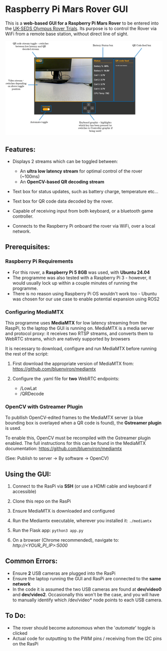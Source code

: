 # Raspberry Pi Mars Rover GUI

This is a **web-based GUI for a Raspberry Pi Mars Rover** to be entered into the [UK-SEDS Olympus Rover Trials](https://ukseds.org/ignition/competitions/olympus-rover-trials/). Its purpose is to control the Rover via WiFi from a remote base station, without direct line of sight. 



![Annotated screenshot of the GUI](images/Labelled_GUI.png)

## Features:


- Displays 2 streams which can be toggled between:
    - An **ultra low latency stream** for optimal control of the rover (~100ms)
    - An **OpenCV-based QR decoding stream**

- Text box for status updates, such as battery charge, temperature etc...
- Text box for QR code data decoded by the rover. 
- Capable of receiving input from both keyboard, or a bluetooth game controller.
- Connects to the Raspberry Pi onboard the rover via WiFi, over a local network. 

## Prerequisites:

### Raspberry Pi Requirements
- For this rover, a **Raspberry Pi 5 8GB** was used, with **Ubuntu 24.04**
- The programme was also tested with a Raspberry Pi 3 - however, it would usually lock up within a couple minutes of running the programme.
- There is no reason using Raspberry Pi OS wouldn't work too - Ubuntu was chosen for our use case to enable potential expansion using ROS2

### Configuring MediaMTX

This programme uses **MediaMTX** for low latency streaming from the RaspPi, to the laptop the GUI is running on. MediaMTX is a media server and protocol proxy: it receives two RTSP streams, and converts them to WebRTC streams, which are natively supported by browsers

It is necessary to download, configure and run MediaMTX before running the rest of the script: 


1. First download the appropriate version of MediaMTX from: https://github.com/bluenviron/mediamtx

2. Configure the .yaml file for **two** WebRTC endpoints:
    - /LowLat
    - /QRDecode

### OpenCV with Gstreamer Plugin
To publlish OpenCV-edited frames to the MediaMTX server (a blue bounding box is overlayed when a QR code is found), the **Gstreamer plugin** is used. 

To enable this, OpenCV must be recompiled with the Gstreamer plugin enabled. The full instructions for this can be found in the MediaMTX documentation: https://github.com/bluenviron/mediamtx

(See: Publish to server -> By software -> OpenCV)

## Using the GUI:


1. Connect to the RasPi via **SSH** (or use a HDMI cable and keyboard if accessible)

2. Clone this repo on the RasPi

3. Ensure MediaMTX is downloaded and configured
 
2. Run the Mediamtx executable, wherever you installed it:
```./mediamtx```

3. Run the Flask app:
```python3 app.py```

4. On a browser (Chrome recommended), navigate to:
*http://<YOUR_PI_IP>:5000*

## Common Errors:

- Ensure **2** USB cameras are plugged into the RasPi
- Ensure the laptop running the GUI and RasPi are connected to the **same network**
- In the code it is assumed the two USB cameras are found at **dev/video0** and **dev/video2**. Occasionally this won't be the case, and you will have to manually identify which /dev/video* node points to each USB camera.

## To Do:

- The rover should become autonomous when the '*automate*' toggle is clicked
- Actual code for outputting to the PWM pins / receiving from the I2C pins on the RasPi
